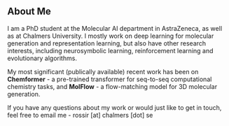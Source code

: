 ## About Me

I am a PhD student at the Molecular AI department in AstraZeneca, as well as at Chalmers University. I mostly work on deep learning for molecular generation and representation learning, but also have other research interests, including neurosymbolic learning, reinforcement learning and evolutionary algorithms.

My most significant (publically available) recent work has been on **Chemformer** - a pre-trained transformer for seq-to-seq computational chemistry tasks, and **MolFlow** - a flow-matching model for 3D molecular generation.

If you have any questions about my work or would just like to get in touch, feel free to email me - rossir [at] chalmers [dot] se
